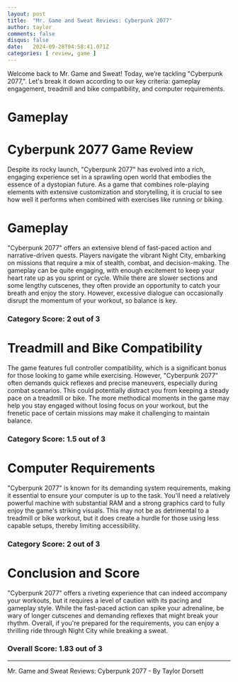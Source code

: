 ```yaml
---
layout: post
title:  "Mr. Game and Sweat Reviews: Cyberpunk 2077"
author: taylor
comments: false
disqus: false
date:   2024-09-28T04:58:41.071Z
categories: [ review, game ]
---
```


Welcome back to Mr. Game and Sweat! Today, we’re tackling "Cyberpunk 2077,". Let's break it down according to our key criteria: gameplay engagement, treadmill and bike compatibility, and computer requirements.

# Gameplay

# Cyberpunk 2077 Game Review

Despite its rocky launch, "Cyberpunk 2077" has evolved into a rich, engaging experience set in a sprawling open world that embodies the essence of a dystopian future. As a game that combines role-playing elements with extensive customization and storytelling, it is crucial to see how well it performs when combined with exercises like running or biking.

# Gameplay

"Cyberpunk 2077" offers an extensive blend of fast-paced action and narrative-driven quests. Players navigate the vibrant Night City, embarking on missions that require a mix of stealth, combat, and decision-making. The gameplay can be quite engaging, with enough excitement to keep your heart rate up as you sprint or cycle. While there are slower sections and some lengthy cutscenes, they often provide an opportunity to catch your breath and enjoy the story. However, excessive dialogue can occasionally disrupt the momentum of your workout, so balance is key.

### Category Score: 2 out of 3

# Treadmill and Bike Compatibility

The game features full controller compatibility, which is a significant bonus for those looking to game while exercising. However, "Cyberpunk 2077" often demands quick reflexes and precise maneuvers, especially during combat scenarios. This could potentially distract you from keeping a steady pace on a treadmill or bike. The more methodical moments in the game may help you stay engaged without losing focus on your workout, but the frenetic pace of certain missions may make it challenging to maintain balance.

### Category Score: 1.5 out of 3

# Computer Requirements

"Cyberpunk 2077" is known for its demanding system requirements, making it essential to ensure your computer is up to the task. You'll need a relatively powerful machine with substantial RAM and a strong graphics card to fully enjoy the game's striking visuals. This may not be as detrimental to a treadmill or bike workout, but it does create a hurdle for those using less capable setups, thereby limiting accessibility.

### Category Score: 2 out of 3

# Conclusion and Score

"Cyberpunk 2077" offers a riveting experience that can indeed accompany your workouts, but it requires a level of caution with its pacing and gameplay style. While the fast-paced action can spike your adrenaline, be wary of longer cutscenes and demanding reflexes that might break your rhythm. Overall, if you're prepared for the requirements, you can enjoy a thrilling ride through Night City while breaking a sweat.

### Overall Score: 1.83 out of 3

---

Mr. Game and Sweat Reviews: Cyberpunk 2077 - By Taylor Dorsett
